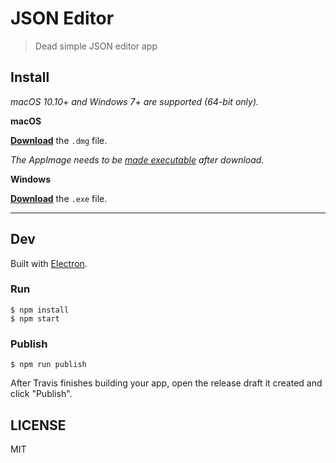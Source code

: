 # JSON Editor

> Dead simple JSON editor app


## Install

*macOS 10.10+ and Windows 7+ are supported (64-bit only).*

**macOS**

[**Download**](https://github.com/fand/json-editor-exe/releases/latest) the `.dmg` file.

*The AppImage needs to be [made executable](http://discourse.appimage.org/t/how-to-make-an-appimage-executable/80) after download.*

**Windows**

[**Download**](https://github.com/fand/json-editor-exe/releases/latest) the `.exe` file.


---


## Dev

Built with [Electron](https://electronjs.org).

### Run

```
$ npm install
$ npm start
```

### Publish

```
$ npm run publish
```

After Travis finishes building your app, open the release draft it created and click "Publish".


## LICENSE

MIT
